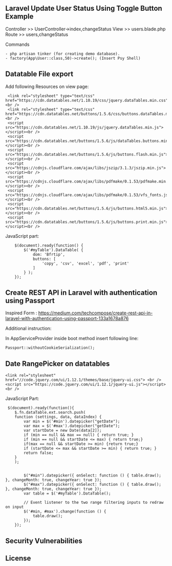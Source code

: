 ## Laravel Update User Status Using Toggle Button Example

Controller >> UserController->index,changeStatus
View >> users.blade.php
Route >> users,changeStatus

Commands
```
- php artisan tinker (for creating demo database).
- factory(App\User::class,50)->create(); (Insert Psy Shell)
```
## Datatable File export

Add following Resources on view page:
```
 <link rel="stylesheet" type="text/css" href="https://cdn.datatables.net/1.10.19/css/jquery.dataTables.min.css"><br />
 <link rel="stylesheet" type="text/css" href="https://cdn.datatables.net/buttons/1.5.6/css/buttons.dataTables.min.css"><br />
 <script src="https://cdn.datatables.net/1.10.19/js/jquery.dataTables.min.js"></script><br />
 <script src="https://cdn.datatables.net/buttons/1.5.6/js/dataTables.buttons.min.js"></script><br />
 <script src="https://cdn.datatables.net/buttons/1.5.6/js/buttons.flash.min.js"></script><br />
 <script src="https://cdnjs.cloudflare.com/ajax/libs/jszip/3.1.3/jszip.min.js"></script><br />
 <script src="https://cdnjs.cloudflare.com/ajax/libs/pdfmake/0.1.53/pdfmake.min.js"></script><br />
 <script src="https://cdnjs.cloudflare.com/ajax/libs/pdfmake/0.1.53/vfs_fonts.js"></script><br />
 <script src="https://cdn.datatables.net/buttons/1.5.6/js/buttons.html5.min.js"></script><br />
 <script src="https://cdn.datatables.net/buttons/1.5.6/js/buttons.print.min.js"></script><br />
```
JavaScript part:
```
	$(document).ready(function() {
	    $('#myTable').DataTable( {
	        dom: 'Bfrtip',
	        buttons: [
	            'copy', 'csv', 'excel', 'pdf', 'print'
	        ]
	    } );
	});

```
## Create REST API in Laravel with authentication using Passport

Inspired Form : https://medium.com/techcompose/create-rest-api-in-laravel-with-authentication-using-passport-133a1678a876

Additional instruction:

In AppServiceProvider inside boot method insert following line:
```
Passport::withoutCookieSerialization();
```
## Date RangePicker on datatables
```
<link rel="stylesheet" href="//code.jquery.com/ui/1.12.1/themes/base/jquery-ui.css"> <br />
<script src="https://code.jquery.com/ui/1.12.1/jquery-ui.js"></script><br />
```
JavaScript Part:
```
 $(document).ready(function(){
    $.fn.dataTable.ext.search.push(
    function (settings, data, dataIndex) {
        var min = $('#min').datepicker("getDate");
        var max = $('#max').datepicker("getDate");
        var startDate = new Date(data[2]);
        if (min == null && max == null) { return true; }
        if (min == null && startDate <= max) { return true;}
        if(max == null && startDate >= min) {return true;}
        if (startDate <= max && startDate >= min) { return true; }
        return false;
    }
    );

   
        $("#min").datepicker({ onSelect: function () { table.draw(); }, changeMonth: true, changeYear: true });
        $("#max").datepicker({ onSelect: function () { table.draw(); }, changeMonth: true, changeYear: true });
        var table = $('#myTable').DataTable();

        // Event listener to the two range filtering inputs to redraw on input
        $('#min, #max').change(function () {
            table.draw();
        });
    });
```
## Security Vulnerabilities



## License


